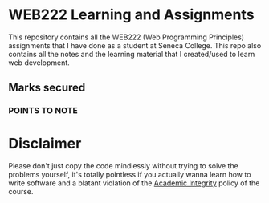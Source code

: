 # WEB222 Learning and Assignments
This repository contains all the WEB222 (Web Programming Principles) assignments that I have done as a student at Seneca College. This repo also contains all the notes and the learning material that I created/used to learn web development.

## Marks secured

### POINTS TO NOTE

# Disclaimer
Please don't just copy the code mindlessly without trying to solve the problems yourself, it's totally pointless if you actually wanna learn how to write software and a blatant violation of the [Academic Integrity](https://www.senecacollege.ca/about/policies/academic-integrity-policy.html) policy of the course.
